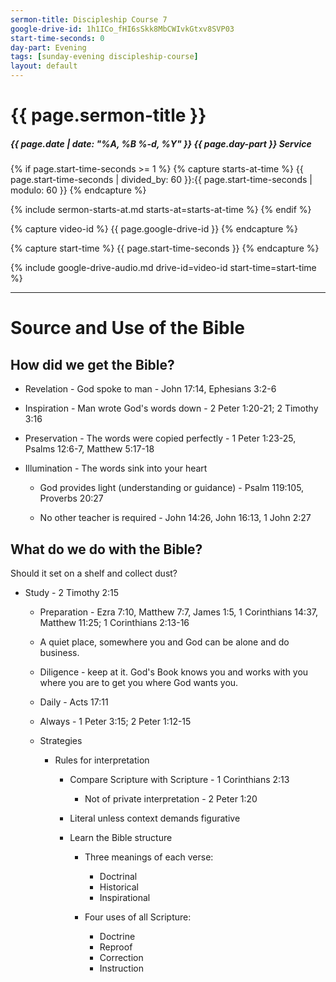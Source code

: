 ```yaml
---
sermon-title: Discipleship Course 7
google-drive-id: 1h1ICo_fHI6sSkk8MbCWIvkGtxv8SVP03
start-time-seconds: 0
day-part: Evening
tags: [sunday-evening discipleship-course]
layout: default
---
```


# {{ page.sermon-title }}

##### {{ page.date | date: "%A, %B %-d, %Y" }} {{ page.day-part }} Service

{% if page.start-time-seconds >= 1 %}
{% capture starts-at-time %}
{{ page.start-time-seconds | divided_by: 60 }}:{{ page.start-time-seconds | modulo: 60 }}
{% endcapture %}

{% include sermon-starts-at.md starts-at=starts-at-time %}
{% endif %}

{% capture video-id %}
{{ page.google-drive-id }}
{% endcapture %}

{% capture start-time %}
{{ page.start-time-seconds }}
{% endcapture %}

{% include google-drive-audio.md drive-id=video-id start-time=start-time %}

***

# Source and Use of the Bible

## How did we get the Bible?
- Revelation - God spoke to man - John 17:14, Ephesians 3:2-6

- Inspiration - Man wrote God's words down - 2 Peter 1:20-21; 2 Timothy 3:16

- Preservation - The words were copied perfectly - 1 Peter 1:23-25, Psalms 12:6-7, Matthew 5:17-18

- Illumination - The words sink into your heart

    - God provides light (understanding or guidance) - Psalm 119:105, Proverbs 20:27

    - No other teacher is required - John 14:26, John 16:13, 1 John 2:27

## What do we do with the Bible?

Should it set on a shelf and collect dust?

- Study - 2 Timothy 2:15

    - Preparation - Ezra 7:10, Matthew 7:7, James 1:5, 1 Corinthians 14:37, Matthew 11:25; 1 Corinthians 2:13-16

    - A quiet place, somewhere you and God can be alone and do business.

    - Diligence - keep at it. God's Book knows you and works with you where you are to get you where God wants you.

    - Daily - Acts 17:11

    - Always - 1 Peter 3:15; 2 Peter 1:12-15

    - Strategies

        - Rules for interpretation

            - Compare Scripture with Scripture - 1 Corinthians 2:13

                - Not of private interpretation - 2 Peter 1:20
            
            - Literal unless context demands figurative

            - Learn the Bible structure

                - Three meanings of each verse:                 
                    - Doctrinal
                    - Historical
                    - Inspirational

                - Four uses of all Scripture:
                    - Doctrine
                    - Reproof
                    - Correction
                    - Instruction